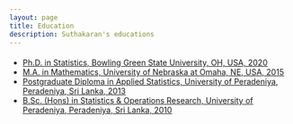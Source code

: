 ```yaml
---
layout: page
title: Education
description: Suthakaran's educations
---
```

#### <u> <u>

* Ph.D. in Statistics, Bowling Green State University, OH, USA, 2020
* M.A. in Mathematics, University of Nebraska at Omaha, NE, USA, 2015
* Postgraduate Diploma in Applied Statistics, University of Peradeniya, Peradeniya, Sri Lanka, 2013
* B.Sc. (Hons) in Statistics & Operations Research, University of Peradeniya, Peradeniya, Sri Lanka, 2010
  
<!-- Note: this is how to write a comment in HTML. Everything in here won't show up on your webpage.-->

<!--
To increase the size of the title, use fewer # in front of the paper title.
To decrease the size of the title, use more #. 
To remove the italics, remove the * before and after the description
To remove the underline from the title, remove the <u> tags (<u> and </u>)
-->

